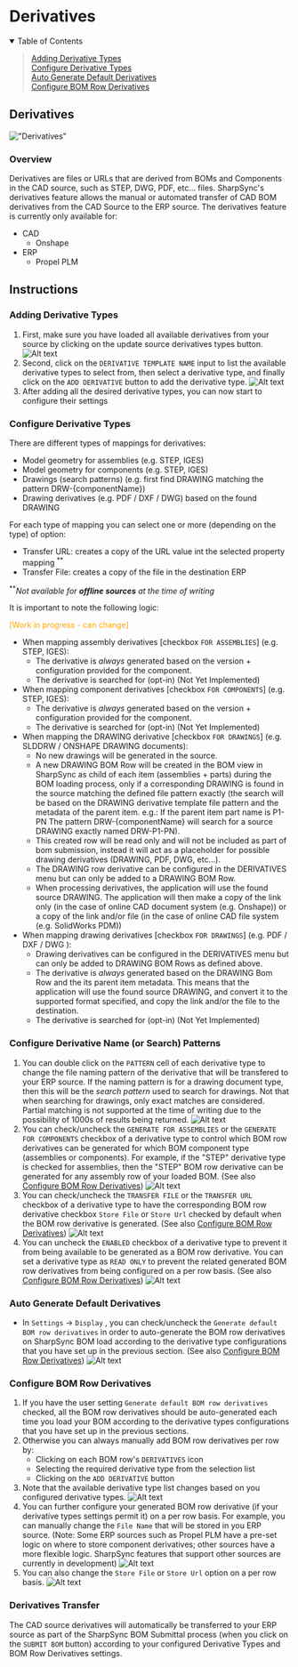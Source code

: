 # Derivatives

<details open>
<summary>Table of Contents</summary>
<blockquote>

[Adding Derivative Types](#adding-derivative-types)  
[Configure Derivative Types](#configure-derivative-types)  
[Auto Generate Default Derivatives](#auto-generate-default-derivatives)  
[Configure BOM Row Derivatives](#configure-bom-row-derivatives)  
</blockquote>
</details>

## Derivatives

!["Derivatives"](images/Derivatives.png)

### Overview

Derivatives are files or URLs that are derived from BOMs and Components in the CAD source, such as STEP, DWG, PDF, etc... files.
SharpSync's derivatives feature allows the manual or automated transfer of CAD BOM derivatives from the CAD Source to the ERP source.
The derivatives feature is currently only available for:
* CAD
  * Onshape
* ERP
  * Propel PLM

## Instructions

### Adding Derivative Types

1. First, make sure you have loaded all available derivatives from your source by clicking on the update source derivatives types button.
![Alt text](images/Derivatives1.png "Update Derivatives Types")
2. Second, click on the `DERIVATIVE TEMPLATE NAME` input to list the available derivative types to select from, then select a derivative type, and finally click on the `ADD DERIVATIVE` button to add the derivative type.
![Alt text](images/Derivatives2.png "Add Derivative Type")
3. After adding all the desired derivative types, you can now start to configure their settings

### Configure Derivative Types

There are different types of mappings for derivatives:

* Model geometry for assemblies (e.g. STEP, IGES)
* Model geometry for components (e.g. STEP, IGES)
* Drawings (search patterns) (e.g. first find DRAWING matching the pattern DRW-{componentName})
* Drawing derivatives (e.g. PDF / DXF / DWG) based on the found DRAWING

For each type of mapping you can select one or more (depending on the type) of option:

* Transfer URL: creates a copy of the URL value int the selected property mapping <sup>**</sup>
* Transfer File: creates a copy of the file in the destination ERP

<sup>**</sup>*Not available for **offline sources** at the time of writing*

It is important to note the following logic:

<span style='color:orange'>[Work in progress - can change]</span>

* When mapping assembly derivatives [checkbox `FOR ASSEMBLIES`] (e.g. STEP, IGES):
  * The derivative is *always* generated based on the version + configuration provided for the component.
  * The derivative is searched for (opt-in) (Not Yet Implemented)
* When mapping component derivatives [checkbox `FOR COMPONENTS`] (e.g. STEP, IGES):
  * The derivative is *always* generated based on the version + configuration provided for the component.
  * The derivative is searched for (opt-in) (Not Yet Implemented)
* When mapping the DRAWING derivative [checkbox `FOR DRAWINGS`] (e.g. SLDDRW / ONSHAPE DRAWING documents):
  * No new drawings will be generated in the source.
  * A new DRAWING BOM Row will be created in the BOM view in SharpSync as child of each item (assemblies + parts) during the BOM loading process, only if a corresponding DRAWING is found in the source matching the defined file pattern exactly (the search will be based on the DRAWING derivative template file pattern and the metadata of the parent item. e.g.: If the parent item part name is P1-PN The pattern DRW-{componentName} will search for a source DRAWING exactly named DRW-P1-PN).
  * This created row will be read only and will not be included as part of bom submission, instead it will act as a placeholder for possible drawing derivatives (DRAWING, PDF, DWG, etc...).
  * The DRAWING row derivative can be configured in the DERIVATIVES menu but can only be added to a DRAWING BOM Row.
  * When processing derivatives, the application will use the found source DRAWING. The application will then make a copy of the link only (in the case of online CAD document system (e.g. Onshape)) or a copy of the link and/or file (in the case of online CAD file system (e.g. SolidWorks PDM))
* When mapping drawing derivatives [checkbox `FOR DRAWINGS`] (e.g. PDF / DXF / DWG ):
  * Drawing derivatives can be configured in the DERIVATIVES menu but can only be added to DRAWING BOM Rows as defined above.
  * The derivative is *always* generated based on the DRAWING Bom Row and the its parent item metadata. This means that the application will use the found source DRAWING, and convert it to the supported format specified, and copy the link and/or the file to the destination.
  * The derivative is searched for (opt-in) (Not Yet Implemented)

### Configure Derivative Name (or Search) Patterns

1. You can double click on the `PATTERN` cell of each derivative type to change the file naming pattern of the derivative that will be transfered to your ERP source. If the naming pattern is for a drawing document type, then this will be the _search pattern_ used to search for drawings. Not that when searching for drawings, only exact matches are considered. Partial matching is not supported at the time of writing due to the possibility of 1000s of results being returned.
![Alt text](images/Derivatives3.png "Configure Derivative Type Naming Pattern")
2. You can check/uncheck the `GENERATE FOR ASSEMBLIES` or the `GENERATE FOR COMPONENTS` checkbox of a derivative type to control which BOM row derivatives can be generated for which BOM component type (assemblies or components). For example, if the "STEP" derivative type is checked for assemblies, then the "STEP" BOM row derivative can be generated for any assembly row of your loaded BOM. (See also [Configure BOM Row Derivatives](#configure-bom-row-derivatives))
![Alt text](images/Derivatives4.png "Configure Derivative Type Generate For")
3. You can check/uncheck the `TRANSFER FILE` or the `TRANSFER URL` checkbox of a derivative type to have the corresponding BOM row derivative checkbox `Store File` or `Store Url` checked by default when the BOM row derivative is generated. (See also [Configure BOM Row Derivatives](#configure-bom-row-derivatives))
![Alt text](images/Derivatives5.png "Configure Derivative Type Transfer File Or Url")
4. You can uncheck the `ENABLED` checkbox of a derivative type to prevent it from being available to be generated as a BOM row derivative. You can set a derivative type as `READ ONLY` to prevent the related generated BOM row derivatives from being configured on a per row basis. (See also [Configure BOM Row Derivatives](#configure-bom-row-derivatives))
![Alt text](images/Derivatives6.png "Configure Derivative Type Enabled And Read Only")

### Auto Generate Default Derivatives

* In `Settings` -> `Display` , you can check/uncheck the `Generate default BOM row derivatives` in order to auto-generate the BOM row derivatives on SharpSync BOM load according to the derivative type configurations that you have set up in the previous section. (See also [Configure BOM Row Derivatives](#configure-bom-row-derivatives))
![Alt text](images/Derivatives7.png "Auto Generate Default Derivatives")

### Configure BOM Row Derivatives

1. If you have the user setting `Generate default BOM row derivatives` checked, all the BOM row derivatives should be auto-generated each time you load your BOM according to the derivative types configurations that you have set up in the previous sections.
2. Otherwise you can always manually add BOM row derivatives per row by:
   * Clicking on each BOM row's `DERIVATIVES` icon
   * Selecting the required derivative type from the selection list
   * Clicking on the `ADD DERIVATIVE` button
3. Note that the available derivative type list changes based on you configured derivative types.
![Alt text](images/Derivatives8.png "Generate BOM Row Derivatives")
4. You can further configure your generated BOM row derivative (if your derivative types settings permit it) on a per row basis. For example, you can manually change the `File Name` that will be stored in you ERP source. (Note: Some ERP sources such as Propel PLM have a pre-set logic on where to store component derivatives; other sources have a more flexible logic. SharpSync features that support other sources are currently in development)
![Alt text](images/Derivatives9.png "Generate BOM Row Derivatives Edit File Name")
5. You can also change the `Store File` or `Store Url` option on a per row basis.
![Alt text](images/Derivatives10.png "Generate BOM Row Derivatives Edit Store File Or Url")

### Derivatives Transfer

The CAD source derivatives will automatically be transferred to your ERP source as part of the SharpSync BOM Submittal process (when you click on the `SUBMIT BOM` button) according to your configured Derivative Types and BOM Row Derivatives settings.
   
